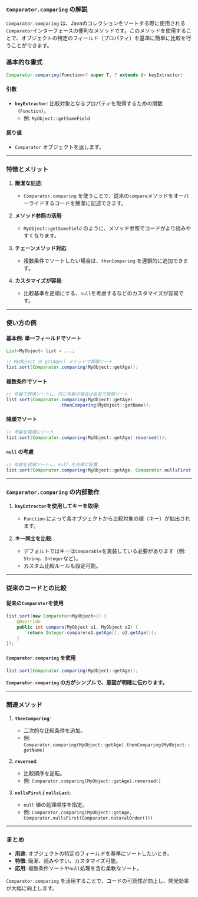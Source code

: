 ### **`Comparator.comparing` の解説**

`Comparator.comparing` は、Javaのコレクションをソートする際に使用される`Comparator`インターフェースの便利なメソッドです。このメソッドを使用することで、オブジェクトの特定のフィールド（プロパティ）を基準に簡単に比較を行うことができます。

### **基本的な書式**
```java
Comparator.comparing(Function<? super T, ? extends U> keyExtractor)
```

#### **引数**
- **`keyExtractor`**: 比較対象となるプロパティを取得するための関数（`Function`）。
  - 例: `MyObject::getSomeField`

#### **戻り値**
- `Comparator` オブジェクトを返します。

---

### **特徴とメリット**
1. **簡潔な記述**:
   - `Comparator.comparing` を使うことで、従来の`compare`メソッドをオーバーライドするコードを簡潔に記述できます。

2. **メソッド参照の活用**:
   - `MyObject::getSomeField` のように、メソッド参照でコードがより読みやすくなります。

3. **チェーンメソッド対応**:
   - 複数条件でソートしたい場合は、`thenComparing` を連鎖的に追加できます。

4. **カスタマイズが容易**:
   - 比較基準を逆順にする、`null`を考慮するなどのカスタマイズが容易です。

---

### **使い方の例**

#### **基本例: 単一フィールドでソート**
```java
List<MyObject> list = ...;

// MyObject の getAge() メソッドで昇順ソート
list.sort(Comparator.comparing(MyObject::getAge));
```

#### **複数条件でソート**
```java
// 年齢で昇順ソートし、同じ年齢の場合は名前で昇順ソート
list.sort(Comparator.comparing(MyObject::getAge)
                    .thenComparing(MyObject::getName));
```

#### **降順でソート**
```java
// 年齢を降順にソート
list.sort(Comparator.comparing(MyObject::getAge).reversed());
```

#### **`null` の考慮**
```java
// 年齢を昇順ソートし、null を先頭に配置
list.sort(Comparator.comparing(MyObject::getAge, Comparator.nullsFirst(Comparator.naturalOrder())));
```

---

### **`Comparator.comparing` の内部動作**

1. **`keyExtractor`を使用してキーを取得**:
   - `Function` によって各オブジェクトから比較対象の値（キー）が抽出されます。

2. **キー同士を比較**:
   - デフォルトではキーは`Comparable`を実装している必要があります（例: `String`、`Integer`など）。
   - カスタム比較ルールも設定可能。

---

### **従来のコードとの比較**

#### **従来の`Comparator`を使用**
```java
list.sort(new Comparator<MyObject>() {
    @Override
    public int compare(MyObject o1, MyObject o2) {
        return Integer.compare(o1.getAge(), o2.getAge());
    }
});
```

#### **`Comparator.comparing` を使用**
```java
list.sort(Comparator.comparing(MyObject::getAge));
```

**`Comparator.comparing` の方がシンプルで、意図が明確に伝わります。**

---

### **関連メソッド**
1. **`thenComparing`**:
   - 二次的な比較条件を追加。
   - 例: `Comparator.comparing(MyObject::getAge).thenComparing(MyObject::getName)`

2. **`reversed`**:
   - 比較順序を逆転。
   - 例: `Comparator.comparing(MyObject::getAge).reversed()`

3. **`nullsFirst` / `nullsLast`**:
   - `null` 値の処理順序を指定。
   - 例: `Comparator.comparing(MyObject::getAge, Comparator.nullsFirst(Comparator.naturalOrder()))`

---

### **まとめ**
- **用途**: オブジェクトの特定のフィールドを基準にソートしたいとき。
- **特徴**: 簡潔、読みやすい、カスタマイズ可能。
- **応用**: 複数条件ソートや`null`処理を含む柔軟なソート。

`Comparator.comparing` を活用することで、コードの可読性が向上し、開発効率が大幅に向上します。
